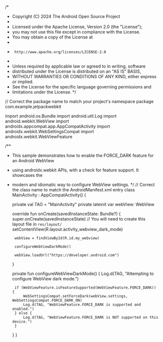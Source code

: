 /*
 * Copyright (C) 2024 The Android Open Source Project
 *
 * Licensed under the Apache License, Version 2.0 (the "License");
 * you may not use this file except in compliance with the License.
 * You may obtain a copy of the License at
 *
 *      http://www.apache.org/licenses/LICENSE-2.0
 *
 * Unless required by applicable law or agreed to in writing, software
 * distributed under the License is distributed on an "AS IS" BASIS,
 * WITHOUT WARRANTIES OR CONDITIONS OF ANY KIND, either express or implied.
 * See the License for the specific language governing permissions and
 * limitations under the License.
 */

// Correct the package name to match your project's namespace
package com.example.jetpackwebkit

import android.os.Bundle
import android.util.Log
import android.webkit.WebView
import androidx.appcompat.app.AppCompatActivity
import androidx.webkit.WebSettingsCompat
import androidx.webkit.WebViewFeature

/**
 * This sample demonstrates how to enable the FORCE_DARK feature for an Android WebView
 * using androidx.webkit APIs, with a check for feature support. It showcases the
 * modern and idiomatic way to configure WebView settings.
 */
// Correct the class name to match the AndroidManifest.xml entry
class MainActivity : AppCompatActivity() {

    private val TAG = "MainActivity"
    private lateinit var webView: WebView

    override fun onCreate(savedInstanceState: Bundle?) {
        super.onCreate(savedInstanceState)
        // You will need to create this layout file in `res/layout/`
        setContentView(R.layout.activity_webview_dark_mode)

        webView = findViewById(R.id.my_webview)

        configureWebViewDarkMode()

        webView.loadUrl("https://developer.android.com")
    }

    private fun configureWebViewDarkMode() {
        Log.d(TAG, "Attempting to configure WebView dark mode.")

        if (WebViewFeature.isFeatureSupported(WebViewFeature.FORCE_DARK)) {
            WebSettingsCompat.setForceDark(webView.settings, WebSettingsCompat.FORCE_DARK_ON)
            Log.d(TAG, "WebViewFeature.FORCE_DARK is supported and enabled.")
        } else {
            Log.d(TAG, "WebViewFeature.FORCE_DARK is NOT supported on this device.")
        }
    }
}